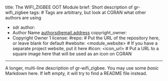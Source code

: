 title: The WIFI_ZIGBEE OOT Module
brief: Short description of gr-wifi_zigbee
tags: # Tags are arbitrary, but look at CGRAN what other authors are using
  - sdr
author:
  - Author Name <authors@email.address>
copyright_owner:
  - Copyright Owner 1
license:
#repo: # Put the URL of the repository here, or leave blank for default
#website: <module_website> # If you have a separate project website, put it here
#icon: <icon_url> # Put a URL to a square image here that will be used as an icon on CGRAN
---
A longer, multi-line description of gr-wifi_zigbee.
You may use some *basic* Markdown here.
If left empty, it will try to find a README file instead.
